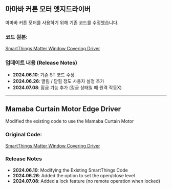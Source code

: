  <h2>마마바 커튼 모터 엣지드라이버</h2>
  마마바 커튼 모터를 사용하기 위해 기존 코드를 수정했습니다.

  ### 코드 원본:
  [SmartThings Matter Window Covering Driver](https://github.com/SmartThingsCommunity/SmartThingsEdgeDrivers/tree/main/drivers/SmartThings/matter-window-covering)

  ### 업데이트 내용 (Release Notes)
  
  - **2024.06.10**: 기존 ST 코드 수정  
  - **2024.06.26**: 열림 / 닫힘 정도 사용자 설정 추가  
  - **2024.07.08**: 잠금 기능 추가 (잠금 상태일 때 원격 작동X)
    
---

  <h2>Mamaba Curtain Motor Edge Driver</h2>
  Modified the existing code to use the Mamaba Curtain Motor
  
  ### Original Code:
  [SmartThings Matter Window Covering Driver](https://github.com/SmartThingsCommunity/SmartThingsEdgeDrivers/tree/main/drivers/SmartThings/matter-window-covering)

  ### Release Notes
  
  - **2024.06.10**: Modifying the Existing SmartThings Code  
  - **2024.06.26**: Added the option to set the open/close level  
  - **2024.07.08**: Added a lock feature (no remote operation when locked)

